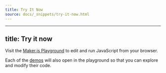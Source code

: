 ```yaml
---
title: Try It Now
source: docs/_snippets/try-it-now.html
---
```


---
title: Try it now
---

Visit the [Maker.js Playground](/playground/) to edit and run JavaScript from your browser.

Each of the [demos](/demos/#content) will also open in the playground so that you can explore and modify their code.
